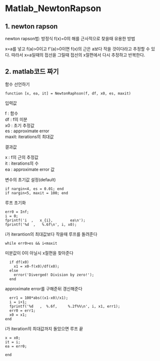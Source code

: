# Matlab_NewtonRapson
## 1. newton rapson
newton rapson법: 방정식 f(x)=0의 해를 근사적으로 찾을때 유용한 방법

x=a를 넣고 f(a)>0이고 f'(a)>0이면 f(x)의 근은 a보다 작을 것이다라고 추정할 수 있다. 따라서 x=a일때의 접선을 그릴때 접선의 x절편에서 다시 추정하고 반복한다.

## 2. matlab코드 짜기
 함수 선언하기
 
    function [x, ea, it] = NewtonRaphson(f, df, x0, es, maxit)
입력값

f : 함수  
df : f의 미분  
x0 : 초기 추정값  
es : approximate error  
maxit: iterations의 최대값  

결과값 

x : f의 근의 추정값  
it : iterations의 수   
ea : approximate error 값  

변수의 초기값 설정(default)

    if nargin<4, es = 0.01; end
    if nargin<5, maxit = 100; end

루프 초기화

    err0 = Inf;     
    i = 0;   
    fprintf('i  ,   x_{i},        ea\n');   
    fprintf('%d  ,   %.6f\n', i, x0);   

i가 iterantion의 최대값보다 작을때 루프를 돌려준다

    while err0>es && i<maxit   

미분값이 0이 아닐시 x절편을 찾아준다

      if df(x0)    
        x1 = x0-f(x0)/df(x0);   
      else    
        error('Diverged! Division by zero!');    
      end  
   
approximate error를 구해준뒤 갱신해준다     

      err1 = 100*abs((x1-x0)/x1);         
      i = i+1;         
      fprintf('%d   ,  %.6f,     %.2f%%\n', i, x1, err1);       
      err0 = err1;        
      x0 = x1;        
    end

i가 iteration의 최대값까지 돌았으면 루프 끝

    x = x0;
    it = i;
    ea = err0;

    end

